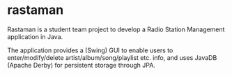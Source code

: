 # rastaman
Rastaman is a student team project to develop a Radio Station Management application in Java.

The application provides a (Swing) GUI to enable users to enter/modify/delete artist/album/song/playlist etc. info, and uses JavaDB (Apache Derby) for persistent storage through JPA.
